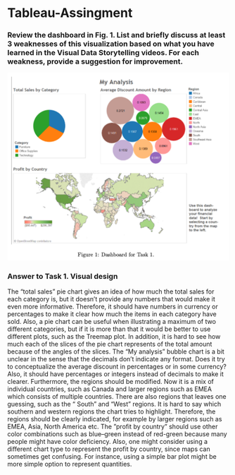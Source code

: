 # Tableau-Assingment

### Review the dashboard in Fig. 1. List and briefly discuss at least 3 weaknesses of this visualization based on what you have learned in the Visual Data Storytelling videos. For each weakness, provide a suggestion for improvement.

![Fig.1.](/assets/Task1.png)


### Answer to Task 1. Visual design
The “total sales” pie chart gives an idea of how much the total sales for each category is, but it doesn’t provide any numbers that would make it even more informative. Therefore, it should have numbers in currency or percentages to make it clear how much the items in each category have sold. Also, a pie chart can be useful when illustrating a maximum of two different categories, but if it is more than that it would be better to use different plots, such as the Treemap plot. In addition, it is hard to see how much each of the slices of the pie chart represents of the total amount because of the angles of the slices.
The “My analysis” bubble chart is a bit unclear in the sense that the decimals don’t indicate any format. Does it try to conceptualize the average discount in percentages or in some currency? Also, it should have percentages or integers instead of decimals to make it clearer. Furthermore, the regions should be modified. Now it is a mix of individual countries, such as Canada and larger regions such as EMEA which consists of multiple countries. There are also regions that leaves one guessing, such as the “ South” and “West” regions. It is hard to say which southern and western regions the chart tries to highlight. Therefore, the regions should be clearly indicated, for example by larger regions such as EMEA, Asia, North America etc.
The ”profit by country” should use other color combinations such as blue–green instead of red-green because many people might have color deficiency. Also, one might consider using a different chart type to represent the profit by country, since maps can sometimes get confusing. For instance, using a simple bar plot might be more simple option to represent quantities.
